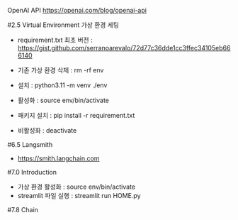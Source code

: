 OpenAI API
https://openai.com/blog/openai-api

#2.5 Virtual Environment
가상 환경 세팅

- requirement.txt 최초 버전 : https://gist.github.com/serranoarevalo/72d77c36dde1cc3ffec34105eb666140

- 기존 가상 환경 삭제 : rm -rf env
- 설치 : python3.11 -m venv ./env
- 활성화 : source env/bin/activate
- 패키지 설치 : pip install -r requirement.txt
- 비활성화 : deactivate

#6.5 Langsmith

- https://smith.langchain.com

#7.0 Introduction

- 가상 환경 활성화 : source env/bin/activate
- streamlit 파일 실행 : streamlit run HOME.py

#7.8 Chain
